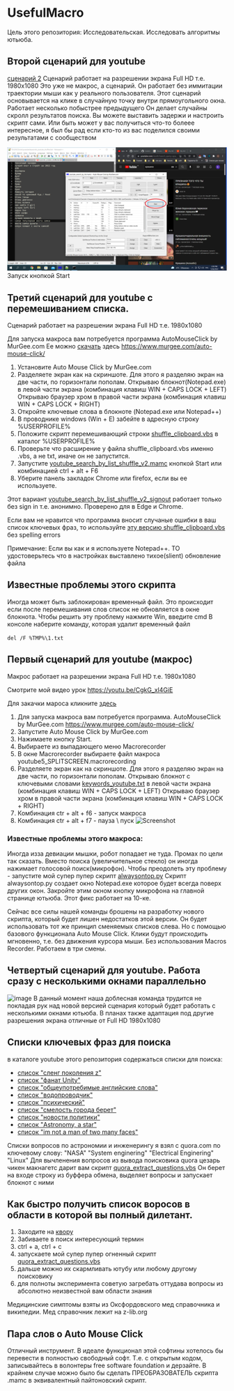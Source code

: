 # UsefulMacro
Цель этого репозитория: Исследовательская. Исследовать алгоритмы ютьюба.


## Второй сценарий для youtube
[сценарий 2](https://github.com/Kvazikot/UsefulMacro/raw/master/youtube_search_by_list_shuffle_v2.mamc)
Сценарий работает на разрешении экрана Full HD т.е. 1980x1080
Это уже не макрос, а сценарий.
Он работает без иммитации траектории мыши как у реального пользователя.
Этот сценарий основывается на клике в случайную точку внутри прямоугольного окна.
Работает несколько побыстрее предыдущего
Он делает случайны скролл результатов поиска. Вы можете выставить задержи и настроить скрипт сами.
Или быть может у вас получиться что-то болеее интересное, я был бы рад если кто-то из вас поделился своими результатами с сообществом

![image](https://github.com/Kvazikot/UsefulMacro/blob/master/youtube_search_by_list.png)
Запуск кнопкой Start

## Третий сценарий для youtube с перемешиванием списка.
Сценарий работает на разрешении экрана Full HD т.е. 1980x1080

Для запуска макроса вам потребуется программа AutoMouseClick by MurGee.com 
Ее можно [скачать](https://www.murgee.com/auto-mouse-click/download/setup.exe) здесь https://www.murgee.com/auto-mouse-click/
1. Установите Auto Mouse Click by MurGee.com
2. Разделяете экран как на скриншоте. Для этого я разделяю экран на две части, по горизонтали пополам. Открываю блокнот(Notepad.exe) в левой части экрана (комбинация клавиш WIN + CAPS LOCK + LEFT) Открываю браузер хром в правой части экрана (комбинация клавиш WIN + CAPS LOCK + RIGHT)
3. Откройте ключевые слова в блокноте (Notepad.exe или Notepad++)
4. В проводнике windows (Win + E) забейте в адресную строку %USERPROFILE%
5. Положите скрипт перемешивающий строки [shuffle_clipboard.vbs](https://github.com/Kvazikot/UsefulMacro/raw/master/shuffle_clipboard.vbs) в каталог %USERPROFILE%
6. Проверьте что расширение у файла shuffle_clipboard.vbs именно .vbs, а не txt, иначе он не запустится.
7. Запустите [youtube_search_by_list_shuffle_v2.mamc](https://github.com/Kvazikot/UsefulMacro/raw/master/youtube_search_by_list_shuffle_v2.mamc) кнопкой Start или комбинацией ctrl + alt + F6
8. Уберите панель закладок Chrome или firefox, если вы ее используете.

Этот вариант [youtube_search_by_list_shuffle_v2_signout](https://github.com/Kvazikot/UsefulMacro/raw/master/youtube_search_by_list_shuffle_v2_signout%20.mamc) работает только без sign in т.е. анонимно. Проверено для в Edge и Chrome.

Если вам не нравится что программа вносит случаные ошибки в ваш список ключевых фраз, 
то используйте [эту версию shuffle_clipboard.vbs](https://raw.githubusercontent.com/Kvazikot/UsefulMacro/6ac0ab5b5273aacfde10d046d6bdb9488677f378/shuffle_clipboard.vbs) без spelling errors

Примечание: Если вы как и я используете Notepad++. ТО удостоверьтесь что в настройках выставлено тихое(slient) обновление файла

## Известные проблемы этого скрипта
Иногда может быть заблокирован временный файл. 
Это происходит если после перемешивания слов список не обновляется в окне блокнота.
Чтобы решить эту проблему нажмите Win, введите cmd
В консоле наберите команду, которая удалит временный файл

```del /F %TMP%\1.txt```

## Первый сценарий для youtube (макрос)

Макрос работает на разрешении экрана Full HD т.е. 1980x1080

Смотрите мой видео урок
https://youtu.be/CgkG_xl4GiE

Для закачки мароса кликните [здесь](https://github.com/Kvazikot/UsefulMacro/raw/master/youtube5_SPLITSCREEN.macrorecording)

1. Для запуска макроса вам потребуется программа. AutoMouseClick by MurGee.com
https://www.murgee.com/auto-mouse-click/
2. Запустите Auto Mouse Click by MurGee.com
3. Нажимаете кнопку Start.  
4. Выбираете из выпадающего меню Macrorecorder
5. В окне Macrorecorder выбираете файл макроса youtube5_SPLITSCREEN.macrorecording
6. Разделяете экран как на скриншоте.
Для этого я разделяю экран на две части, по горизонтали пополам.
Открываю блокнот с ключевыми словами [keywords_youtube.txt](https://github.com/Kvazikot/UsefulMacro/blob/master/keywords_youtube.txt) в левой части экрана (комбинация клавиш WIN + CAPS LOCK + LEFT)
Открываю браузер хром в правой части экрана (комбинация клавиш WIN + CAPS LOCK + RIGHT)
7. Комбинация ctr + alt + f6 - запуск макроса
8. Комбинация ctr + alt + f7 - пауза \ пуск
![Screenshot](https://github.com/Kvazikot/UsefulMacro/blob/master/AUTOCLIKER_SCREENSHOT2.png)


### Известные проблемы этого макроса:
Иногда изза девиации мышки, робот попадает не туда. Промах по цели так сказать.
Вместо поиска (увеличительное стекло) он иногда нажимает голосовой поиск(микрофон).
Чтобы преодолеть эту проблему - запустите мой супер пупер скрипт [alwaysontop.py](https://github.com/Kvazikot/UsefulMacro/blob/master/alwaystop.py)
Скрипт alwaysontop.py создает окно Notepad.exe которое будет всегда поверх других окон. 
Закройте этим окном кнопку микрофона на главной странице ютьюба. Этот фикс работает на 10-ке.

Сейчас все силы нашей команды брошены на разработку нового скрипта, который будет лишен недостатков этой версии.
Он будет использовать тот же принцип сменяемых списков слева. Но с помощью базового функционала Auto Mouse Click.
Клики будут происходить мгновенно, т.е. без движения курсора мыши. Без использования Macros Recorder.
Работаем в три смены. 

## Четвертый сценарий для youtube. Работа сразу с несколькими окнами параллельно
![image](https://github.com/Kvazikot/UsefulMacro/blob/master/4_window_mode.png)
В данный момент наша доблесная команда трудится не покладая рук над новой версией
сценария который будет работать с несколькими окнами ютьюба.
В планах также адаптация под другие разрешения экрана отличные от Full HD 1980x1080

## Списки ключевых фраз для поиска
в каталоге youtube этого репозитория содержаться списки для поиска:

* [список "сленг поколения z"](https://github.com/Kvazikot/UsefulMacro/blob/master/youtube/z_gen_slang.txt)
* [список "фанат Unity"](https://github.com/Kvazikot/UsefulMacro/blob/master/youtube/unity_fan_list.txt)
* [список "общеупотребимые английские слова"](https://github.com/Kvazikot/UsefulMacro/blob/master/youtube/common_english_shuffled.txt)
* [список "водопроводчик"](https://github.com/Kvazikot/UsefulMacro/blob/master/youtube/plumber_keywords.txt)
* [список "психический"](https://raw.githubusercontent.com/Kvazikot/UsefulMacro/master/youtube/mentalist_list.txt)
* [список "смелость города берет"](https://raw.githubusercontent.com/Kvazikot/UsefulMacro/master/youtube/courage_list.txt)
* [список "новости политики"](https://raw.githubusercontent.com/Kvazikot/UsefulMacro/master/youtube/search_news_list.txt)
* [список "Astronomy, a star"](https://github.com/Kvazikot/UsefulMacro/blob/master/youtube/astronomy_the_stars_list.txt)
* [список "im not a man of two many faces"](https://github.com/Kvazikot/UsefulMacro/blob/master/youtube/medical_search_list_rus.txt)

Списки вопросов по астрономии и инженерингу я взял с quora.com по ключевому слову: 
"NASA" "System enginering" "Electrical Enginering" "Linux"
Для вычленения вопросов из вывода поисковика quora цезарь чикен макнагетс дарит вам скрипт
[quora_extract_questions.vbs](https://github.com/Kvazikot/UsefulMacro/blob/master/quora_extract_questions.vbs)
Он берет на входе строку из буффера обмена, выделяет вопросы и запускает блокнот с ними

## Как быстро получить список воросов в области в которой вы полный дилетант.
1. Заходите на [квору](https://www.quora.com/search?q=engine%20repair)
2. Забиваете в поиск интересующий термин
3. ctrl + a, ctrl + c
4. запускаете мой супер пупер огненный скрипт [quora_extract_questions.vbs](https://github.com/Kvazikot/UsefulMacro/blob/master/quora_extract_questions.vbs)
5. дальше можно их скармливать ютубу или любому другому поисковику
6. для полноты эксперимента советую загребать оттудава вопросы из абсолютно неизвестной вам области знания


Медицинские симптомы взяты из Оксфордовского мед справочника и википедии.
Мед справочник лежит на z-lib.org 

## Пара слов о Auto Mouse Click
Отличный инструмент. В идеале функционал этой софтины хотелось бы перевести в полностью свободный софт. 
Т.е. с открытым кодом, записывайтесь в волонтеры free software foundation и дерзайте.
В крайнем случае можно было бы сделать ПРЕОБРАЗОВАТЕЛЬ скрипта .mamc в эквивалентный пайтоновский скрипт.


